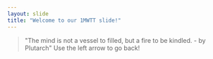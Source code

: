 ```yaml
---
layout: slide
title: "Welcome to our 1MWTT slide!"
---
```

> "The mind is not a vessel to filled, but a fire to be kindled. - by Plutarch"
Use the left arrow to go back!


